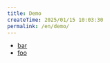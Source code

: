 ```yaml
---
title: Demo
createTime: 2025/01/15 10:03:30
permalink: /en/demo/
---
```


- [bar](./bar.md)
- [foo](./foo.md)
